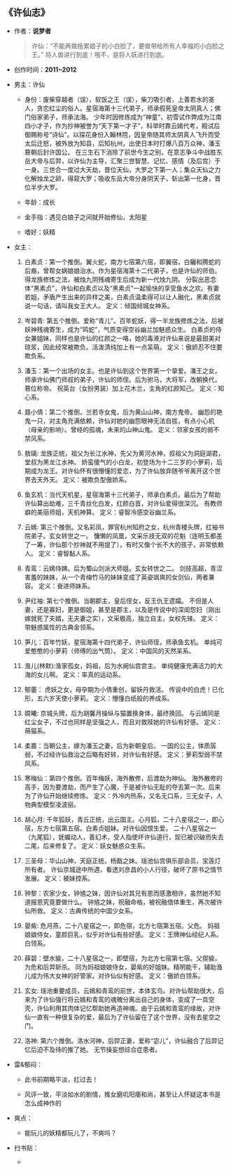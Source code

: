 ## 《许仙志》

- 作者：**说梦者**
  
    > 许仙：“不能再做拖累娘子的小白脸了，要做带给所有人幸福的小白脸之王。” 将人兽进行到底！哦不，是将人妖进行到底。

- 创作时间：**2011~2012**

- 男主：许仙

  * 身份：废柴穿越者（误），软饭之王（误），柴刀吸引者，上善若水的圣人，贪恋红尘的俗人。星宿海第十三代弟子，师承假死皇帝太阴真人；佛门俗家弟子，师承法海。
  少年时因修炼成为“神童”，初雪试作弊成为江南四小才子，作为抄神被誉为“天下第一才子”，科举时靠云嫣代考，殿试后御赐称号“诗仙”。以探花身份入翰林院，因皇帝随其师太阴真人飞升而受太后迁怒，被外放为知县，后知杭州，出使日本时打爆八百万众神，潘玉篡朝后封许国公。
  在三生石下消除了前世今生之别，在意志争斗中战胜东岳大帝与后羿，以许仙为主导，汇聚三世智慧、记忆、感情（及后宫）于一身。三世合一度过大天劫，晋位天仙，大罗之下第一人；集众天仙之力化解烛龙之卵，得窥大罗；吸收东岳大帝分身阴天子，斩出第一化身，晋位半步大罗。
  
  * 年龄：成长
  * 金手指：遇见白娘子之间就开始修仙，太阳星
  * 嗜好：妖精

- 女主：

  1. 白素贞：第一个推倒。翼火蛇，南方七宿第六宿，即翼宿，白矖和腾蛇的后裔，曾帮女娲娘娘治水。作为星宿海第十二代弟子，也是许仙的师伯。得龙族修炼之法，被烛九阴残魂寄生后成为新一代烛九阴。  分裂出恶念体“黑素贞”，许仙和白素贞以及“黑素贞”一起愉快的享受鱼水之欢。有妻若姐，矛盾产生出来的异样之美，白素贞温柔得可以让人融化，黑素贞就说一句话，请叫我女王大人。
  定义：倾国倾城女神系。

  2. 岑碧青: 第五个推倒。爱称“青儿”。百年蛇妖，得一半龙族修炼之法，后被妖神残魂寄生，成为“鸣蛇”，气质变得空谷幽兰加魅惑众生。
  白素贞的侍女兼姐妹，同样也是许仙的红颜之一咯，她的毒液对许仙来说是最甜美对琼浆，因此经常被欺负。活泼清纯加上有一点呆萌。
  定义：傲娇忍不住要欺负系。
  3. 潘玉：第一个出场的女主。也是许仙到这个世界第一个挚爱。潘王之女，师承许仙佛门师叔的弟子，许仙的师侄。后为驸马，大将军，改朝换代，篡位称帝。
  祝英台（女扮男装）加上花木兰，主角的红颜知己。
  定义：知心系。
  4. 聂小倩：第二个推倒。兰若寺女鬼，后为黄山山神，南方鬼帝。
  幽怨的艳鬼一只，对主角充满依赖，许仙对她的幽怨眼神无法自拔，有点小心机（母亲的影响）。曾经的孤魂，未来的山神山鬼。
  定义：邻家女孩的弱不禁风系。
  5. 敖璃: 龙族正统，祖父为长江水神，先父为黄河水神，叔祖父为洞庭湖君，堂叔为黑龙江水神。
  娇蛮傻气的小白龙，初登场为十二三岁的小萝莉，后期成为龙王。对许仙怀有很懵懂的爱恋，为了许仙放弃随爷爷离开这个世界去天外天。
  定义：被欺负型傲娇系。
  6. 鱼玄机：当代天机星，星宿海第十三代弟子，师承白素贞。最后为了帮助许仙算出劫难，三千青丝化白发，红颜白首，对许仙爱得很深沉。
  有教师癖的美丽师姐，天机神算。
  定义：睿智冷感空谷幽兰系。
  7. 云嫣: 第三个推倒。又名彩凤，罪官杭州知府之女，杭州青楼头牌，红袖书院弟子。玄女转世之一。
  慵懒的凤凰，文采乐技无双的花魁（连明玉都差了一筹，许仙那个抄神就不用提了），有时又像个长不大的孩子，非常依赖人。
  定义：睿智黏人系。
  8. 青鸾：云嫣侍婢。后为蜀山剑派大师姐。玄女转世之二。
  剑技高超，青涩害羞的妹妹，从一个青梅竹马的妹妹变成了英姿飒爽的女剑仙，两者兼容。
  定义：奋进师妹系。
  9. 尹红袖: 第七个推倒。当朝郡主，皇后侄女，反王仇王遗孀。
  不但是人妻，还是寡妇，更是御姐，甚至是郡主，以及是传说中的深闺怨妇（刚出嫁就死了夫婿，无夫妻之实），文采极高，独立自主，女权先锋。
  定义：带魅惑属性的古典金领系。
  10. 笋儿：百年竹妖，星宿海第十四代弟子，许仙师侄，师承鱼玄机。
  单纯可爱憨憨的小萝莉（师傅的出气筒）。
  定义：中国风的天然呆系。
  11. 渔儿(林默):渔家孤女，妈祖，后为水阙仙宫宫主。
  单纯健康充满活力的大海的女儿啊。
  定义：率真的运动系。
  12. 郁蕾： 虎妖之女，母孕期为小倩重创，留妖丹救活。
  传说中的白虎！已化形，五六岁天使小萝莉。
  定义：懵懂白纸般的养成系。
  13. 嫦曦: 京城头牌，后为胡馨月操纵与猫置换身体，最终换回。
  与云嫣同是红尘女子，不过也同样是坚强之人，而且对救赎她的许仙有好感。
  定义：萌猫系。
  14. 柔嘉：当朝公主，嫁为潘玉之妻，后为新朝皇后。
  一国的公主，体质孱弱，不过经许仙救治之后略有好转，对许仙有好感。
  定义：萝莉型弱不禁风系。
  15. 寒梅仙：第四个推倒。百年梅妖，海外散修，后渡劫为神仙。
  海外散修的高手，因为要渡劫，而产生了心魔，于是被许仙无耻的夺去第一次。后来为了许仙开始继续修炼。
  定义：外冷内热系，又名无口系，三无女子，人物典型模型凌波丽。
  16. 胡心月: 千年狐妖，青丘正统，出云国主。心月狐，二十八星宿之一，即心宿，东方七宿第五宿。白素贞姐妹。对许仙因恨生爱。
  二十八星宿之一（九尾狐），妩媚动人，善幻术，受人指使坏许仙道行，现已被识破而失去二尾，后来修复了。
  定义：妖女魅惑众生系。
  17. 三圣母：华山山神，天庭正统，杨戬之妹。瑶池仙宫俱乐部会员，宝莲灯所有者。
  许仙京城途中所遇，看透刘彦昌的小人行径，破坏了原书之情节发展。
  定义：被妹控系。
  18. 钟黎：农家少女，钟馗之妹，因许仙对其兄有恩而感激相许，虽然她不知道报恩究竟要做什么。
  钟馗之妹，祝融命格，被祝融借体重生，再次被许仙所救。
  定义：古典传统的中国少女系。
  19. 晏紫: 危月燕，二十八星宿之一，即危宿，北方七宿第五宿。父危。
  妈祖娘娘侍女，童颜巨乳，似乎对许仙有些好感。
  定义：王牌神仙经纪人系。白领系。
  20. 薛碧：壁水貐，二十八星宿之一，即壁宿，为北方七宿第七宿。父猰貐，为危和后羿斩杀。
  同为妈祖娘娘侍女，晏紫的好姐妹。精明能干，辅助渔儿成为伟大女神的好管家。对许仙似有好感。
  定义：傲娇白领系。
  21. 玄女: 瑶池重要成员，云嫣和青鸾的前世，本体玄鸟。对许仙帮助很大，后来为了许仙强行将云嫣和青鸾的魂魄分离出自己的身体，变成了一具空壳，许仙利用其肉体记忆帮助她再造神魂。由于云嫣和青鸾的缘故，对许仙一直有一种很复杂的爱，最后为了许仙留在了这个世界，没有去星空之门。
  22. 洛神: 第六个推倒。洛水河神，后羿正妻，爱称“宓儿”，许仙融合了后羿记忆后迫不及待的推了她。  无节操妄想综合症患者。

- 雷&郁闷：

  * 此书前期略平淡，扛过去！

  * 风评一致，平淡如水的剧情，推女磨叽阳痿和尚，甚至让人怀疑这本书是怎么成神作的

- 爽点：
  
  * 能玩儿的妖精都玩儿了，不爽吗？

- 扫书贴：
  
  * 
